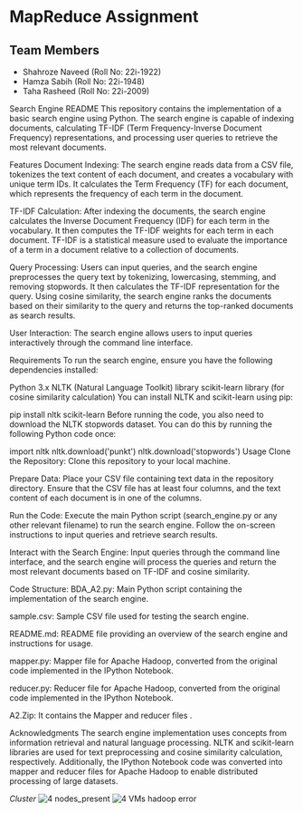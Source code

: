 # MapReduce Assignment

## Team Members
- Shahroze Naveed (Roll No: 22i-1922)
- Hamza Sabih (Roll No: 22i-1948)
- Taha Rasheed (Roll No: 22i-2009)


Search Engine README
This repository contains the implementation of a basic search engine using Python. The search engine is capable of indexing documents, calculating TF-IDF (Term Frequency-Inverse Document Frequency) representations, and processing user queries to retrieve the most relevant documents.

Features
Document Indexing: The search engine reads data from a CSV file, tokenizes the text content of each document, and creates a vocabulary with unique term IDs. It calculates the Term Frequency (TF) for each document, which represents the frequency of each term in the document.

TF-IDF Calculation: After indexing the documents, the search engine calculates the Inverse Document Frequency (IDF) for each term in the vocabulary. It then computes the TF-IDF weights for each term in each document. TF-IDF is a statistical measure used to evaluate the importance of a term in a document relative to a collection of documents.

Query Processing: Users can input queries, and the search engine preprocesses the query text by tokenizing, lowercasing, stemming, and removing stopwords. It then calculates the TF-IDF representation for the query. Using cosine similarity, the search engine ranks the documents based on their similarity to the query and returns the top-ranked documents as search results.

User Interaction: The search engine allows users to input queries interactively through the command line interface.

Requirements
To run the search engine, ensure you have the following dependencies installed:

Python 3.x
NLTK (Natural Language Toolkit) library
scikit-learn library (for cosine similarity calculation)
You can install NLTK and scikit-learn using pip:


pip install nltk scikit-learn
Before running the code, you also need to download the NLTK stopwords dataset. You can do this by running the following Python code once:


import nltk
nltk.download('punkt')
nltk.download('stopwords')
Usage
Clone the Repository: Clone this repository to your local machine.

Prepare Data: Place your CSV file containing text data in the repository directory. Ensure that the CSV file has at least four columns, and the text content of each document is in one of the columns.

Run the Code: Execute the main Python script (search_engine.py or any other relevant filename) to run the search engine. Follow the on-screen instructions to input queries and retrieve search results.

Interact with the Search Engine: Input queries through the command line interface, and the search engine will process the queries and return the most relevant documents based on TF-IDF and cosine similarity.

Code Structure:
BDA_A2.py: Main Python script containing the implementation of the search engine.

sample.csv: Sample CSV file used for testing the search engine.

README.md: README file providing an overview of the search engine and instructions for usage.

mapper.py: Mapper file for Apache Hadoop, converted from the original code implemented in the IPython Notebook.

reducer.py: Reducer file for Apache Hadoop, converted from the original code implemented in the IPython Notebook.

A2.Zip: It contains the Mapper and reducer files .


Acknowledgments
The search engine implementation uses concepts from information retrieval and natural language processing. NLTK and scikit-learn libraries are used for text preprocessing and cosine similarity calculation, respectively. Additionally, the IPython Notebook code was converted into mapper and reducer files for Apache Hadoop to enable distributed processing of large datasets.







*Cluster*
![4 nodes_present](https://github.com/shahroze211/BDA-A2/assets/157700960/e53ec5d6-8629-46e1-b2a7-26a6b888f314)
![4 VMs hadoop error](https://github.com/shahroze211/BDA-A2/assets/157700960/5f23cb10-0ad0-4b3c-80a2-41322dabb3be)
